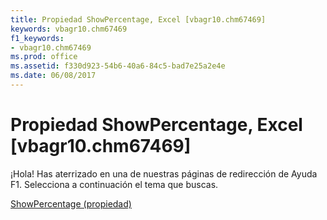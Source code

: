 ```yaml
---
title: Propiedad ShowPercentage, Excel [vbagr10.chm67469]
keywords: vbagr10.chm67469
f1_keywords:
- vbagr10.chm67469
ms.prod: office
ms.assetid: f330d923-54b6-40a6-84c5-bad7e25a2e4e
ms.date: 06/08/2017
---
```





# Propiedad ShowPercentage, Excel [vbagr10.chm67469]

¡Hola! Has aterrizado en una de nuestras páginas de redirección de Ayuda F1. Selecciona a continuación el tema que buscas.


 [ShowPercentage (propiedad)](http://msdn.microsoft.com/library/showpercentage-property%28Office.15%29.aspx)


